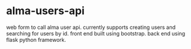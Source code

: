 # alma-users-api

web form to call alma user api. currently supports creating users and searching for users by id.
front end built using bootstrap. back end using flask python framework.